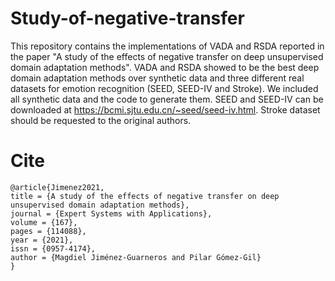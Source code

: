 # Study-of-negative-transfer

This repository contains the implementations of VADA and RSDA reported in the paper "A study of the effects of negative transfer on deep unsupervised domain adaptation methods". VADA and RSDA showed to be the best deep domain adaptation methods over synthetic data and three different real datasets for emotion recognition (SEED, SEED-IV and Stroke). We included all synthetic data and the code to generate them. SEED and SEED-IV can be downloaded at https://bcmi.sjtu.edu.cn/~seed/seed-iv.html. Stroke dataset should be requested to the original authors.

# Cite

	@article{Jimenez2021,
	title = {A study of the effects of negative transfer on deep unsupervised domain adaptation methods},
	journal = {Expert Systems with Applications},
	volume = {167},
	pages = {114088},
	year = {2021},
	issn = {0957-4174},
	author = {Magdiel Jiménez-Guarneros and Pilar Gómez-Gil}
	}

